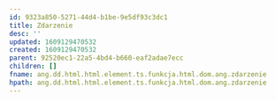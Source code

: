 ```yaml
---
id: 9323a850-5271-44d4-b1be-9e5df93c3dc1
title: Zdarzenie
desc: ''
updated: 1609129470532
created: 1609129470532
parent: 92520ec1-22a5-4bd4-b660-eaf2adae7ecc
children: []
fname: ang.dd.html.html.element.ts.funkcja.html.dom.ang.zdarzenie
hpath: ang.dd.html.html.element.ts.funkcja.html.dom.ang.zdarzenie
---
```



